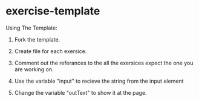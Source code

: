 # exercise-template

Using The Template:

1. Fork the template.

2. Create file for each exersice.

3. Comment out the referances to the all the exersices expect the one you are working on.

4. Use the variable "input" to recieve the string from the input element

5. Change the variable "outText" to show it at the page. 

